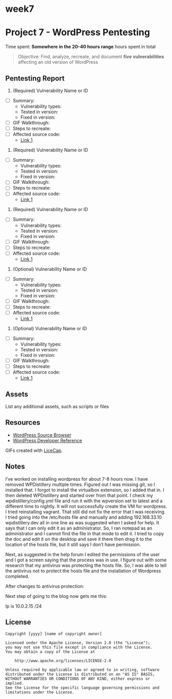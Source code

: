 # week7
# Project 7 - WordPress Pentesting

Time spent: **Somewhere in the 20-40 hours range** hours spent in total

> Objective: Find, analyze, recreate, and document **five vulnerabilities** affecting an old version of WordPress

## Pentesting Report

1. (Required) Vulnerability Name or ID
  - [ ] Summary: 
    - Vulnerability types:
    - Tested in version:
    - Fixed in version: 
  - [ ] GIF Walkthrough: 
  - [ ] Steps to recreate: 
  - [ ] Affected source code:
    - [Link 1](https://core.trac.wordpress.org/browser/tags/version/src/source_file.php)
1. (Required) Vulnerability Name or ID
  - [ ] Summary: 
    - Vulnerability types:
    - Tested in version:
    - Fixed in version: 
  - [ ] GIF Walkthrough: 
  - [ ] Steps to recreate: 
  - [ ] Affected source code:
    - [Link 1](https://core.trac.wordpress.org/browser/tags/version/src/source_file.php)
1. (Required) Vulnerability Name or ID
  - [ ] Summary: 
    - Vulnerability types:
    - Tested in version:
    - Fixed in version: 
  - [ ] GIF Walkthrough: 
  - [ ] Steps to recreate: 
  - [ ] Affected source code:
    - [Link 1](https://core.trac.wordpress.org/browser/tags/version/src/source_file.php)
1. (Optional) Vulnerability Name or ID
  - [ ] Summary: 
    - Vulnerability types:
    - Tested in version:
    - Fixed in version: 
  - [ ] GIF Walkthrough: 
  - [ ] Steps to recreate: 
  - [ ] Affected source code:
    - [Link 1](https://core.trac.wordpress.org/browser/tags/version/src/source_file.php)
1. (Optional) Vulnerability Name or ID
  - [ ] Summary: 
    - Vulnerability types:
    - Tested in version:
    - Fixed in version: 
  - [ ] GIF Walkthrough: 
  - [ ] Steps to recreate: 
  - [ ] Affected source code:
    - [Link 1](https://core.trac.wordpress.org/browser/tags/version/src/source_file.php) 

## Assets

List any additional assets, such as scripts or files

## Resources

- [WordPress Source Browser](https://core.trac.wordpress.org/browser/)
- [WordPress Developer Reference](https://developer.wordpress.org/reference/)

GIFs created with [LiceCap](http://www.cockos.com/licecap/).

## Notes

 
 

 
 
 




I’ve worked on installing wordpress for about 7-8 hours now.  I have removed WPDistillery multiple times.  Figured out I was missing git, so I installed that.  I forgot to install the virtualbox extension, so I added that in.  I then deleted WPDistillery and started over from that point.  I check my wpdistillery/config.yml file and run it with the wpversion set to latest and a different time to nightly.  It will not successfully create the VM for wordpress.  I tried reinstalling vagrant.  That still did not fix the error that I was receiving.  
I tried going into the /etc/hosts file and manually and adding 192.168.33.10 wpdistillery.dev all in one line as was suggested when I asked for help.  It says that I can only edit it as an administrator.  So, I ran notepad as an administrator and I cannot find the file in that mode to edit it.  I tried to copy the doc and edit it on the desktop and save it there then drag it to the location of the hosts file, but it still says I don’t have permission.
 

Next, as suggested in the help forum I edited the permissions of the user and I got a screen saying that the process was in use.  I figure out with some research that my antivirus was protecting the hosts file.  So, I was able to tell the antivirus not to protect the hosts file and the installation of Wordpress completed.

 
After changes to antivirus protection:
 
 
 
 
 
 
Next step of going to the blog now gets me this:
 
 
 

 
Ip is 10.0.2.15 /24


## License

    Copyright [yyyy] [name of copyright owner]

    Licensed under the Apache License, Version 2.0 (the "License");
    you may not use this file except in compliance with the License.
    You may obtain a copy of the License at

        http://www.apache.org/licenses/LICENSE-2.0

    Unless required by applicable law or agreed to in writing, software
    distributed under the License is distributed on an "AS IS" BASIS,
    WITHOUT WARRANTIES OR CONDITIONS OF ANY KIND, either express or implied.
    See the License for the specific language governing permissions and
    limitations under the License.

